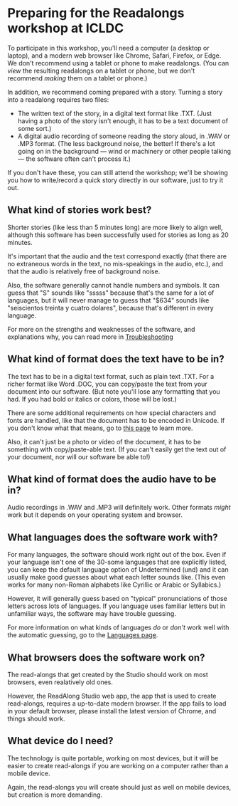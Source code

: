 # Preparing for the Readalongs workshop at ICLDC

To participate in this workshop, you'll need a computer (a desktop or laptop), and a modern web browser like Chrome, Safari, Firefox, or Edge.  We don't recommend using a tablet or phone to make readalongs. (You can *view* the resulting readalongs on a tablet or phone, but we don't recommend *making* them on a tablet or phone.)

In addition, we recommend coming prepared with a story.  Turning a story into a readalong requires two files:

  * The written text of the story, in a digital text format like .TXT.  (Just having a photo of the story isn't enough, it has to be a text document of some sort.)
  * A digital audio recording of someone reading the story aloud, in .WAV or .MP3 format.  (The less background noise, the better!  If there's a lot going on in the background ― wind or machinery or other people talking ― the software often can't process it.)

If you don't have these, you can still attend the workshop; we'll be showing you how to write/record a quick story directly in our software, just to try it out.

## What kind of stories work best?

Shorter stories (like less than 5 minutes long) are more likely to align well, although this software has been successfully used for stories as long as 20 minutes.

It's important that the audio and the text correspond exactly (that there are no extraneous words in the text, no mis-speakings in the audio, etc.), and that the audio is relatively free of background noise.

Also, the software generally cannot handle numbers and symbols.  It can guess that "S" sounds like "sssss" because that's the same for a lot of languages, but it will never manage to guess that "$634" sounds like "seiscientos treinta y cuatro dolares", because that's different in every language.

For more on the strengths and weaknesses of the software, and explanations why, you can read more in [Troubleshooting](troubleshooting.md)

## What kind of format does the text have to be in?

The text has to be in a digital text format, such as plain text .TXT.  For a richer format like Word .DOC, you can copy/paste the text from your document into our software.  (But note you'll lose any formatting that you had.  If you had bold or italics or colors, those will be lost.)

There are some additional requirements on how special characters and fonts are handled, like that the document has to be encoded in Unicode.  If you don't know what that means, go to [this page](format.md) to learn more.

Also, it can't just be a photo or video of the document, it has to be something with copy/paste-able text.  (If you can't easily get the text out of your document, nor will our software be able to!)

## What kind of format does the audio have to be in?

Audio recordings in .WAV and .MP3 will definitely work.  Other formats *might* work but it depends on your operating system and browser.

## What languages does the software work with?

For many languages, the software should work right out of the box.  Even if your language isn't one of the 30-some languages that are explicitly listed, you can keep the default language option of Undetermined (und) and it can usually make good guesses about what each letter sounds like.  (This even works for many non-Roman alphabets like Cyrillic or Arabic or Syllabics.)  

However, it will generally guess based on "typical" pronunciations of those letters across lots of languages.  If you language uses familiar letters but in unfamiliar ways, the software may have trouble guessing.

For more information on what kinds of languages *do* or *don't* work well with the automatic guessing, go to the [Languages page](languages.md).

## What browsers does the software work on?

The read-alongs that get created by the Studio should work on most browsers, even realatively old ones.

However, the ReadAlong Studio web app, the app that is used to create read-alongs, requires a up-to-date modern browser. If the app fails to load in your default browser, please install the latest version of Chrome, and things should work.

## What device do I need?

The technology is quite portable, working on most devices, but it will be easier to create read-alongs if you are working on a computer rather than a mobile device.

Again, the read-alongs you will create should just as well on mobile devices, but creation is more demanding.

